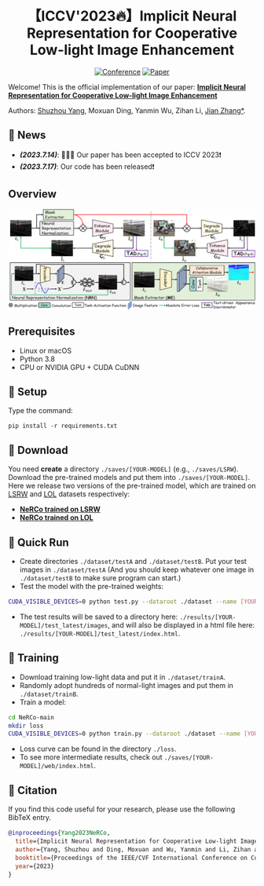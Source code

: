 <div align="center">

# 【ICCV'2023🔥】Implicit Neural Representation for Cooperative Low-light Image Enhancement
[![Conference](http://img.shields.io/badge/ICCV-2023-FFD93D.svg)](https://iccv2023.thecvf.com/)
[![Paper](http://img.shields.io/badge/Paper-arxiv.2303.11722-FF6B6B.svg)](https://arxiv.org/abs/2303.11722)
</div>

Welcome! This is the official implementation of our paper: [**Implicit Neural Representation for Cooperative Low-light Image Enhancement**](https://arxiv.org/abs/2303.11722)

Authors: [Shuzhou Yang](https://ysz2022.github.io/), Moxuan Ding, Yanmin Wu, Zihan Li, [Jian Zhang*](https://jianzhang.tech/).

## 📣 News
- **_(2023.7.14)_**: 🎉🎉🎉 Our paper has been accepted to ICCV 2023❗️
- **_(2023.7.17)_**: Our code has been released❗️

## Overview
![avatar](Overview.PNG)

## Prerequisites
- Linux or macOS
- Python 3.8
- CPU or NVIDIA GPU + CUDA CuDNN

## 🔑 Setup
Type the command:
```
pip install -r requirements.txt
```

## 🧩 Download
You need **create** a directory `./saves/[YOUR-MODEL]` (e.g., `./saves/LSRW`). \
Download the pre-trained models and put them into `./saves/[YOUR-MODEL]`. \
Here we release two versions of the pre-trained model, which are trained on [LSRW](https://github.com/JianghaiSCU/R2RNet#dataset) and [LOL](https://daooshee.github.io/BMVC2018website/) datasets respectively:
- [**NeRCo trained on LSRW**](https://drive.google.com/file/d/1DUT2DdD0Ro4w20MAMUH0Z8pA4xaxfEAu/view?usp=sharing)
- [**NeRCo trained on LOL**](https://drive.google.com/file/d/1uL4u1iXN2xoVr4Owr5uZgYY3k03nvJZ3/view?usp=sharing)


## 🚀 Quick Run
- Create directories `./dataset/testA` and `./dataset/testB`. Put your test images in `./dataset/testA` (And you should keep whatever one image in `./dataset/testB` to make sure program can start.)
- Test the model with the pre-trained weights:
```bash
CUDA_VISIBLE_DEVICES=0 python test.py --dataroot ./dataset --name [YOUR-MODEL] --preprocess=none
```
- The test results will be saved to a directory here: `./results/[YOUR-MODEL]/test_latest/images`, and will also be displayed in a html file here: `./results/[YOUR-MODEL]/test_latest/index.html`.

## 🤖 Training
- Download training low-light data and put it in `./dataset/trainA`.
- Randomly adopt hundreds of normal-light images and put them in `./dataset/trainB`.
- Train a model:
```bash
cd NeRCo-main
mkdir loss
CUDA_VISIBLE_DEVICES=0 python train.py --dataroot ./dataset --name [YOUR-MODEL]
```
- Loss curve can be found in the directory `./loss`.
- To see more intermediate results, check out `./saves/[YOUR-MODEL]/web/index.html`.

## 📌 Citation

If you find this code useful for your research, please use the following BibTeX entry.

```bibtex
@inproceedings{Yang2023NeRCo,
  title={Implicit Neural Representation for Cooperative Low-light Image Enhancement},
  author={Yang, Shuzhou and Ding, Moxuan and Wu, Yanmin and Li, Zihan and Zhang, Jian},
  booktitle={Proceedings of the IEEE/CVF International Conference on Computer Vision},
  year={2023}
}
```
